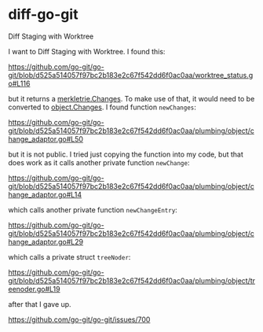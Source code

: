 # diff-go-git

Diff Staging with Worktree

I want to Diff Staging with Worktree. I found this:

https://github.com/go-git/go-git/blob/d525a514057f97bc2b183e2c67f542dd6f0ac0aa/worktree_status.go#L116

but it returns a [merkletrie.Changes][1]. To make use of that, it would need to
be converted to [object.Changes][2]. I found function `newChanges`:

https://github.com/go-git/go-git/blob/d525a514057f97bc2b183e2c67f542dd6f0ac0aa/plumbing/object/change_adaptor.go#L50

but it is not public. I tried just copying the function into my code, but that
does work as it calls another private function `newChange`:

https://github.com/go-git/go-git/blob/d525a514057f97bc2b183e2c67f542dd6f0ac0aa/plumbing/object/change_adaptor.go#L14

which calls another private function `newChangeEntry`:

https://github.com/go-git/go-git/blob/d525a514057f97bc2b183e2c67f542dd6f0ac0aa/plumbing/object/change_adaptor.go#L29

which calls a private struct `treeNoder`:

https://github.com/go-git/go-git/blob/d525a514057f97bc2b183e2c67f542dd6f0ac0aa/plumbing/object/treenoder.go#L19

after that I gave up.

[1]://pkg.go.dev/github.com/go-git/go-git/v5/utils/merkletrie#Changes
[2]://pkg.go.dev/github.com/go-git/go-git/v5/plumbing/object#Changes

https://github.com/go-git/go-git/issues/700
